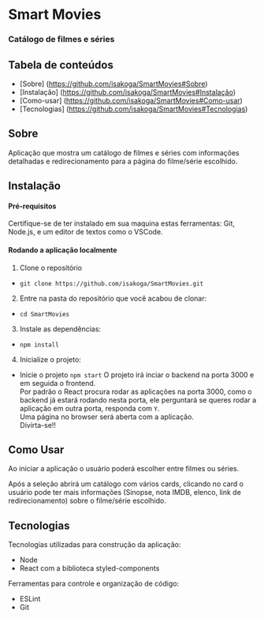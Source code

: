 # Smart Movies  
### Catálogo de filmes e séries  

## Tabela de conteúdos
* [Sobre] (https://github.com/isakoga/SmartMovies#Sobre)
* [Instalação] (https://github.com/isakoga/SmartMovies#Instalação)
* [Como-usar] (https://github.com/isakoga/SmartMovies#Como-usar)
* [Tecnologias] (https://github.com/isakoga/SmartMovies#Tecnologias)

## Sobre
Aplicação que mostra um catálogo de filmes e séries com informações detalhadas e redirecionamento para a página do filme/série escolhido.

## Instalação
#### Pré-requisitos
Certifique-se de ter instalado em sua maquina estas ferramentas: Git, Node.js, e um editor de textos como o VSCode.

#### Rodando a aplicação localmente
1. Clone o repositório
* ``` git clone https://github.com/isakoga/SmartMovies.git ```
2. Entre na pasta do repositório que você acabou de clonar:
* ``` cd SmartMovies ```
3. Instale as dependências:
* ``` npm install ```
4. Inicialize o projeto:
* Inicie o projeto ``` npm start ```
O projeto irá inciar o backend na porta 3000 e em seguida o frontend.    
Por padrão o React procura rodar as aplicações na porta 3000, como o backend já estará rodando nesta porta, ele perguntará se queres rodar a aplicação em outra porta, responda com ``` Y ```.  
Uma página no browser será aberta com a aplicação.  
Divirta-se!!

## Como Usar

Ao iniciar a aplicação o usuário poderá escolher entre filmes ou séries.

Após a seleção abrirá um catálogo com vários cards, clicando no card o usuário pode ter mais informações (Sinopse, nota IMDB, elenco, link de redirecionamento) sobre o filme/série escolhido.

## Tecnologias
Tecnologias utilizadas para construção da aplicação:  
* Node
* React com a biblioteca styled-components

Ferramentas para controle e organização de código:
* ESLint
* Git